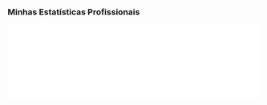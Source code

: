 ### Minhas Estatísticas Profissionais

<p align="center">
  <img 
    src="./github-metrics-stats.svg" 
    alt="Estatísticas Profissionais (Commits, PRs, Issues)" 
  />
</p>
